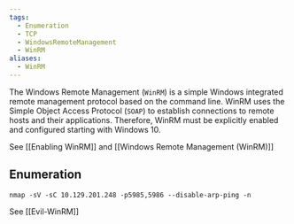 ```yaml
---
tags:
  - Enumeration
  - TCP
  - WindowsRemoteManagement
  - WinRM
aliases:
  - WinRM
---
```

The Windows Remote Management (`WinRM`) is a simple Windows integrated remote management protocol based on the command line. WinRM uses the Simple Object Access Protocol (`SOAP`) to establish connections to remote hosts and their applications. Therefore, WinRM must be explicitly enabled and configured starting with Windows 10.

See [[Enabling WinRM]] and [[Windows Remote Management (WinRM)]]


## Enumeration

```shell-session
nmap -sV -sC 10.129.201.248 -p5985,5986 --disable-arp-ping -n
```

See [[Evil-WinRM]]